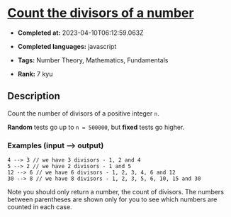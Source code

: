 # [Count the divisors of a number](https://www.codewars.com/kata/542c0f198e077084c0000c2e)

- **Completed at:** 2023-04-10T06:12:59.063Z

- **Completed languages:** javascript

- **Tags:** Number Theory, Mathematics, Fundamentals

- **Rank:** 7 kyu

## Description

Count the number of divisors of a positive integer `n`.

**Random** tests go up to `n = 500000`, but **fixed** tests go higher.

### Examples (input --> output)
```
4 --> 3 // we have 3 divisors - 1, 2 and 4
5 --> 2 // we have 2 divisors - 1 and 5
12 --> 6 // we have 6 divisors - 1, 2, 3, 4, 6 and 12
30 --> 8 // we have 8 divisors - 1, 2, 3, 5, 6, 10, 15 and 30
```
Note you should only return a number, the count of divisors. The numbers between parentheses are shown only for you to see which numbers are counted in each case.

